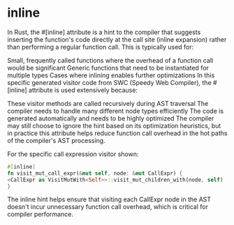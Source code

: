 # inline

In Rust, the #[inline] attribute is a hint to the compiler that suggests inserting the function's code directly at the call site (inline expansion) rather than performing a regular function call. This is typically used for:

Small, frequently called functions where the overhead of a function call would be significant
Generic functions that need to be instantiated for multiple types
Cases where inlining enables further optimizations
In this specific generated visitor code from SWC (Speedy Web Compiler), the #[inline] attribute is used extensively because:

These visitor methods are called recursively during AST traversal
The compiler needs to handle many different node types efficiently
The code is generated automatically and needs to be highly optimized
The compiler may still choose to ignore the hint based on its optimization heuristics, but in practice this attribute helps reduce function call overhead in the hot paths of the compiler's AST processing.

For the specific call expression visitor shown:


```rust
#[inline]
fn visit_mut_call_expr(&mut self, node: &mut CallExpr) {
<CallExpr as VisitMutWith<Self>>::visit_mut_children_with(node, self)
}
```
The inline hint helps ensure that visiting each CallExpr node in the AST doesn't incur unnecessary function call overhead, which is critical for compiler performance.
